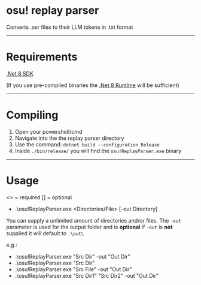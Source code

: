 # osu! replay parser
Converts .osr files to their LLM tokens in .txt format

---

# Requirements
[.Net 8 SDK](https://www.dotnet.microsoft.com/en-us/download/dotnet/8.0)

(If you use pre-compiled binaries the [.Net 8 Runtime](https://www.dotnet.microsoft.com/en-us/download/dotnet/8.0)
 will be sufficient)

---

# Compiling

1. Open your powershell/cmd
2. Navigate into the the replay parser directory
3. Use the command: ``dotnet build --configuration Release``
4. Inside ``./bin/release/`` you will find the ``osu!ReplayParser.exe`` binary 

---

# Usage

<> = required
[] = optional

- .\osu!ReplayParser.exe <Directories/File> [-out Directory]

You can supply a unlimited amount of directories and/or files.
The ``-out`` parameter is used for the output folder and is **optional**
if ``-out`` is **not** supplied it will default to ``.\out\`` 

e.g.:
- .\osu!ReplayParser.exe "Src Dir" -out "Out Dir"
- .\osu!ReplayParser.exe "Src Dir"
- .\osu!ReplayParser.exe "Src File" -out "Out Dir"
- .\osu!ReplayParser.exe "Src Dir1" "Src Dir2" -out "Out Dir"
